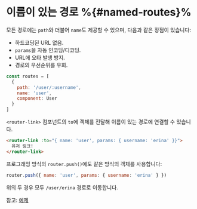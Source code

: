 # 이름이 있는 경로 %{#named-routes}%

<VueSchoolLink
href="https://vueschool.io/lessons/named-routes"
title="Learn about the named routes"
/>

모든 경로에는 `path`와 더불어 `name`도 제공할 수 있으며, 다음과 같은 장점이 있습니다:

- 하드코딩된 URL 없음.
- `params`을 자동 인코딩/디코딩.
- URL에 오타 발생 방지.
- 경로의 우선순위를 우회.

```js
const routes = [
  {
    path: '/user/:username',
    name: 'user',
    component: User
  }
]
```

`<router-link>` 컴포넌트의 `to`에 객체를 전달해 이름이 있는 경로에 연결할 수 있습니다.

```html
<router-link :to="{ name: 'user', params: { username: 'erina' }}">
  유저 링크!
</router-link>
```

프로그래밍 방식의 `router.push()`에도 같은 방식의 객체를 사용합니다:

```js
router.push({ name: 'user', params: { username: 'erina' } })
```

위의 두 경우 모두 `/user/erina` 경로로 이동합니다.

참고: [예제](https://github.com/vuejs/vue-router/blob/dev/examples/named-routes/app.js)

